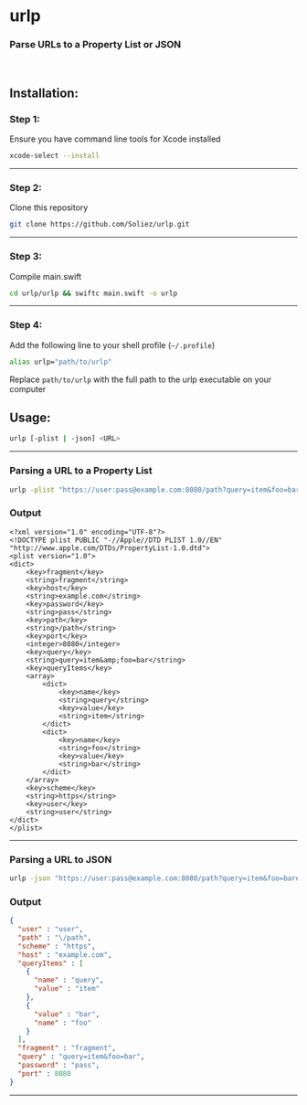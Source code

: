 # urlp

### Parse URLs to a Property List or JSON

<br> 

## Installation:

### Step 1:
Ensure you have command line tools for Xcode installed
```bash
xcode-select --install
```
---

### Step 2:
Clone this repository
```bash
git clone https://github.com/Soliez/urlp.git
```
---
### Step 3:
Compile main.swift
```bash
cd urlp/urlp && swiftc main.swift -o urlp
```
---
### Step 4:
Add the following line to your shell profile (`~/.profile`)
```bash
alias urlp="path/to/urlp"
```
Replace `path/to/urlp` with the full path to the urlp executable on your computer

## Usage:
```bash
urlp [-plist | -json] <URL>
```
---
### Parsing a URL to a Property List
```bash
urlp -plist "https://user:pass@example.com:8080/path?query=item&foo=bar#fragment"
```

### Output
```plist
<?xml version="1.0" encoding="UTF-8"?>
<!DOCTYPE plist PUBLIC "-//Apple//DTD PLIST 1.0//EN" "http://www.apple.com/DTDs/PropertyList-1.0.dtd">
<plist version="1.0">
<dict>
	<key>fragment</key>
	<string>fragment</string>
	<key>host</key>
	<string>example.com</string>
	<key>password</key>
	<string>pass</string>
	<key>path</key>
	<string>/path</string>
	<key>port</key>
	<integer>8080</integer>
	<key>query</key>
	<string>query=item&amp;foo=bar</string>
	<key>queryItems</key>
	<array>
		<dict>
			<key>name</key>
			<string>query</string>
			<key>value</key>
			<string>item</string>
		</dict>
		<dict>
			<key>name</key>
			<string>foo</string>
			<key>value</key>
			<string>bar</string>
		</dict>
	</array>
	<key>scheme</key>
	<string>https</string>
	<key>user</key>
	<string>user</string>
</dict>
</plist>
```
---

### Parsing a URL to JSON
```bash
urlp -json "https://user:pass@example.com:8080/path?query=item&foo=bar#fragment"
```

### Output
```json
{
  "user" : "user",
  "path" : "\/path",
  "scheme" : "https",
  "host" : "example.com",
  "queryItems" : [
    {
      "name" : "query",
      "value" : "item"
    },
    {
      "value" : "bar",
      "name" : "foo"
    }
  ],
  "fragment" : "fragment",
  "query" : "query=item&foo=bar",
  "password" : "pass",
  "port" : 8080
}
```
---